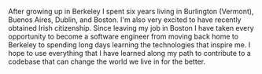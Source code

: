 After growing up in Berkeley I spent six years living in Burlington (Vermont), Buenos Aires, Dublin, and Boston. I'm also very excited to have recently obtained Irish citizenship. Since leaving my job in Boston I have taken every opportunity to become a software engineer from moving back home to Berkeley to spending long days learning the technologies that inspire me. I hope to use everything that I have learned along my path to contribute to a codebase that can change the world we live in for the better.